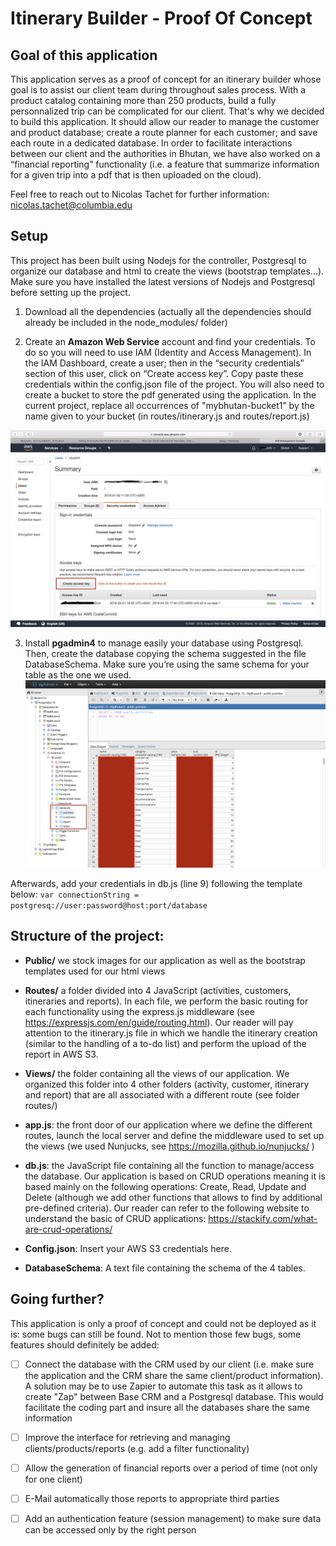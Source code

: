# Itinerary Builder - Proof Of Concept
## Goal of this application

This application serves as a proof of concept for an itinerary builder whose goal is to assist our client team during throughout sales process. With a product catalog containing more than 250 products, build a fully personnalized trip can be complicated for our client. That's why we decided to build this application. It should allow our reader to manage the customer and product database; create a route planner for each customer; and save each route in a dedicated database. In order to facilitate interactions between our client and the authorities in Bhutan, we have also worked on a “financial reporting” functionality (i.e. a feature that summarize information for a given trip into a pdf that is then uploaded on the cloud).

Feel free to reach out to Nicolas Tachet for further information: nicolas.tachet@columbia.edu

## Setup

This project has been built using Nodejs for the controller, Postgresql to organize our database and html to create the views (bootstrap templates…). Make sure you have installed the latest versions of Nodejs and Postgresql before setting up the project.

1. Download all the dependencies (actually all the dependencies should already be included in the node_modules/ folder)

2. Create an **Amazon Web Service** account and find your credentials. To do so you will need to use IAM (Identity and Access Management). In the IAM Dashboard, create a user; then in the “security credentials” section of this user, click on “Create access key”. Copy paste these credentials within the config.json file of the project. You will also need to create a bucket to store the pdf generated using the application. In the current project, replace all occurrences of "mybhutan-bucket1” by the name given to your bucket (in routes/itinerary.js and routes/report.js)

![alt text](https://github.com/Nicolastachet/itineraryBuilder/blob/master/imagesForReadme/aws.png)


3. Install **pgadmin4** to manage easily your database using Postgresql. Then, create the database copying the schema suggested in the file DatabaseSchema. Make sure you’re using the same schema for your table as the one we used. 
![alt text](https://github.com/Nicolastachet/itineraryBuilder/blob/master/imagesForReadme/pg.png)

Afterwards, add your credentials in db.js (line 9) following the template below: `var connectionString = postgresq://user:password@host:port/database`


## Structure of the project:

- **Public/** we stock images for our application as well as the bootstrap templates used for our html views

- **Routes/** a folder divided into 4 JavaScript (activities, customers, itineraries and reports). In each file, we perform the basic routing for each functionality using the express.js middleware (see https://expressjs.com/en/guide/routing.html).  Our reader will pay attention to the itinerary.js file in which we handle the itinerary creation (similar to the handling of a to-do list) and perform the upload of the report in AWS S3.

- **Views/** the folder containing all the views of our application. We organized this folder into 4 other folders (activity, customer, itinerary and report) that are all associated with a different route (see folder routes/)

- **app.js**: the front door of our application where we define the different routes, launch the local server and define the middleware used to set up the views (we used Nunjucks, see https://mozilla.github.io/nunjucks/
)

- **db.js**: the JavaScript file containing all the function to manage/access the database. Our application is based on CRUD operations meaning it is based mainly on the following operations: Create, Read, Update and Delete (although we add other functions that allows to find by additional pre-defined criteria). Our reader can refer to the following website to understand the basic of CRUD applications: https://stackify.com/what-are-crud-operations/

- **Config.json**: Insert your AWS S3 credentials here.

- **DatabaseSchema**: A text file containing the schema of the 4 tables.

## Going further?

This application is only a proof of concept and could not be deployed as it is: some bugs can still be found. Not to mention those few bugs, some features should definitely be added:
- [ ] Connect the database with the CRM used by our client (i.e. make sure the application and the CRM share the same client/product information). A solution may be to use Zapier to automate this task as it allows to create "Zap" between Base CRM and a Postgresql database. This would facilitate the coding part and insure all the databases share the same information
- [ ] Improve the interface for retrieving and managing clients/products/reports (e.g. add a filter functionality)
- [ ] Allow the generation of financial reports over a period of time (not only for one client)
- [ ] E-Mail automatically those reports to appropriate third parties
- [ ] Add an authentication feature (session management) to make sure data can be accessed only by the right person 


